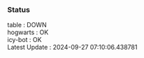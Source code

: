### Status


table : DOWN  
hogwarts : OK  
icy-bot : OK  
Latest Update : 2024-09-27 07:10:06.438781
